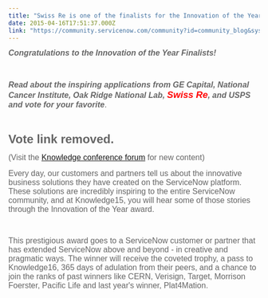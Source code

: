 ```yaml
---
title: "Swiss Re is one of the finalists for the Innovation of the Year Award  Vote for Your winner"
date: 2015-04-16T17:51:37.000Z
link: "https://community.servicenow.com/community?id=community_blog&sys_id=89ad62a9dbd0dbc01dcaf3231f96199d"
---
```

<p style="font-family: arial, sans-serif; color: #666666;"><span style="font-style: inherit; font-size: 12pt; text-align: center;"><strong style="font-style: inherit; font-family: inherit;"><em style="font-weight: inherit; font-family: inherit;">Congratulations to the Innovation of the Year Finalists! </em></strong></span></p>
<p style="font-family: arial, sans-serif; color: #666666;"><span style="font-style: inherit; font-size: 12pt; text-align: center;"><strong style="font-style: inherit; font-family: inherit;"><em style="font-weight: inherit; font-family: inherit;"> </em></strong></span></p>
<p style="font-family: arial, sans-serif; color: #666666;"><span style="font-style: inherit; font-size: 12pt; font-family: helvetica;"><span style="font-style: inherit; font-size: 12pt; font-family: arial, sans-serif; text-align: center;"><strong style="font-style: inherit; font-family: inherit;"><em style="font-weight: inherit; font-family: inherit;">Read about the inspiring applications from GE Capital, National Cancer Institute, Oak Ridge National Lab, <span style="font-weight: inherit; font-style: inherit; font-size: 14pt; font-family: inherit; color: #ff0000;">Swiss Re</span>, and USPS and vote for your favorite</em></strong></span><span style="font-style: inherit; font-size: 12pt; font-family: arial, sans-serif; text-align: center;">.</span></span></p>
<p style="font-family: arial, sans-serif; color: #666666;"><span style="font-style: inherit; font-size: 12pt; text-align: center;"> </span></p>
<p style="font-family: arial, sans-serif; color: #666666;"><span style="font-style: inherit; font-size: 12pt; text-align: center;"><strong style="font-style: inherit; font-size: 24px;">Vote link removed.</strong></span></p>
<p style="font-family: arial, sans-serif; color: #666666;"><span style="font-style: inherit; font-size: 12pt; font-family: helvetica;">(Visit the <a href="community?id&#61;community_forum&amp;sys_id&#61;96295a2ddbd897c068c1fb651f9619d1" rel="nofollow">Knowledge conference forum</a> for new content) <br /></span></p>
<p style="font-family: arial, sans-serif; color: #666666;"><span style="font-style: inherit; font-size: 12pt; font-family: helvetica;">Every day, our customers and partners tell us about the innovative business solutions they have created on the ServiceNow platform. These solutions are incredibly inspiring to the entire ServiceNow community, and at Knowledge15, you will hear some of those stories through the Innovation of the Year award.</span></p>
<p> </p>
<p style="font-family: arial, sans-serif; color: #666666;"><span style="font-style: inherit; font-size: 12pt; font-family: helvetica;">This prestigious award goes to a ServiceNow customer or partner that has extended ServiceNow above and beyond - in creative and pragmatic ways. The winner will receive the coveted trophy, a pass to Knowledge16, 365 days of adulation from their peers, and a chance to join the ranks of past winners like CERN, Verisign, Target, Morrison Foerster, Pacific Life and last year&#39;s winner, Plat4Mation.</span></p>